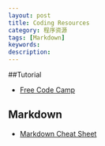 ```yaml
---
layout: post
title: Coding Resources
category: 程序资源
tags: [Markdown] 
keywords: 
description: 
---
```



##Tutorial

 * [Free Code Camp](https://www.freecodecamp.com/) 


## Markdown

  * [Markdown Cheat Sheet](http://assemble.io/docs/Cheatsheet-Markdown.html)
